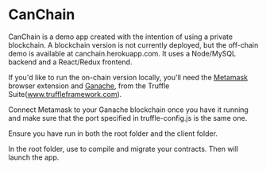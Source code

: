 # CanChain

CanChain is a demo app created with the intention of using a private blockchain. A blockchain version is not currently deployed, but the off-chain demo is available at canchain.herokuapp.com.  It uses a Node/MySQL backend and a React/Redux frontend.

If you'd like to run the on-chain version locally, you'll need the [Metamask](www.metamask.io) browser extension and [Ganache](https://truffleframework.com/docs/ganache/quickstart), from the Truffle Suite(www.truffleframework.com).

Connect Metamask to your Ganache blockchain once you have it running and make sure that the port specified in truffle-config.js is the same one. 

Ensure you have run <npm install> in both the root folder and the client folder.

In the root folder, use <truffle migrate> to compile and migrate your contracts. Then <npm run dev> will launch the app.